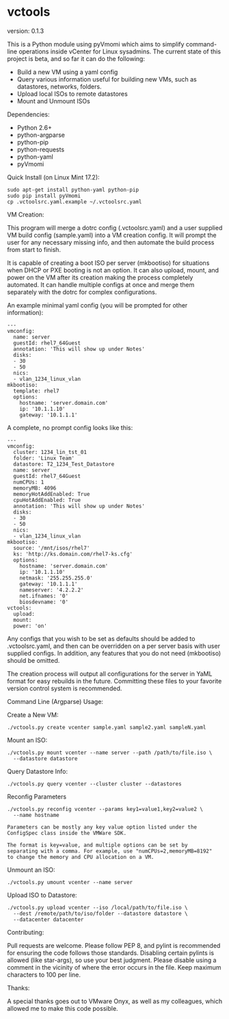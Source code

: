 vctools
======

version: 0.1.3

This is a Python module using pyVmomi which aims to simplify
command-line operations inside vCenter for Linux sysadmins. The current
state of this project is beta, and so far it can do the following:

  - Build a new VM using a yaml config
  - Query various information useful for building new VMs, such as
    datastores, networks, folders.
  - Upload local ISOs to remote datastores
  - Mount and Unmount ISOs

Dependencies:
  - Python 2.6+
  - python-argparse
  - python-pip
  - python-requests
  - python-yaml
  - pyVmomi

Quick Install (on Linux Mint 17.2):

    sudo apt-get install python-yaml python-pip
    sudo pip install pyVmomi
    cp .vctoolsrc.yaml.example ~/.vctoolsrc.yaml

VM Creation:

This program will merge a dotrc config (.vctoolsrc.yaml) and a user
supplied VM build config (sample.yaml) into a VM creation config. It
will prompt the user for any necessary missing info, and then automate
the build process from start to finish.  

It is capable of creating a boot ISO per server (mkbootiso) for
situations when DHCP or PXE booting is not an option. It can also
upload, mount, and power on the VM after its creation making the process
completely automated. It can handle multiple configs at once and merge
them separately with the dotrc for complex configurations.  

An example minimal yaml config (you will be prompted for other information):

    ---
    vmconfig:
      name: server
      guestId: rhel7_64Guest
      annotation: 'This will show up under Notes'
      disks:
      - 30
      - 50
      nics:
      - vlan_1234_linux_vlan
    mkbootiso:
      template: rhel7
      options:
        hostname: 'server.domain.com'
        ip: '10.1.1.10'
        gateway: '10.1.1.1'

A complete, no prompt config looks like this:

    ---
    vmconfig:
      cluster: 1234_lin_tst_01
      folder: 'Linux Team'
      datastore: T2_1234_Test_Datastore
      name: server
      guestId: rhel7_64Guest
      numCPUs: 1
      memoryMB: 4096
      memoryHotAddEnabled: True
      cpuHotAddEnabled: True
      annotation: 'This will show up under Notes'
      disks:
      - 30
      - 50
      nics:
      - vlan_1234_linux_vlan
    mkbootiso:
      source: '/mnt/isos/rhel7'
      ks: 'http://ks.domain.com/rhel7-ks.cfg'
      options:
        hostname: 'server.domain.com'
        ip: '10.1.1.10'
        netmask: '255.255.255.0'
        gateway: '10.1.1.1'
        nameserver: '4.2.2.2'
        net.ifnames: '0'
        biosdevname: '0'
    vctools:
      upload:
      mount:
      power: 'on'

Any configs that you wish to be set as defaults should be added to
.vctoolsrc.yaml, and then can be overridden on a per server basis with
user supplied configs. In addition, any features that you do not need
(mkbootiso) should be omitted.

The creation process will output all configurations for the server in
YaML format for easy rebuilds in the future. Committing these files to
your favorite version control system is recommended.

Command Line (Argparse) Usage:

Create a New VM:

    ./vctools.py create vcenter sample.yaml sample2.yaml sampleN.yaml

Mount an ISO:

    ./vctools.py mount vcenter --name server --path /path/to/file.iso \
      --datastore datastore


Query Datastore Info:

    ./vctools.py query vcenter --cluster cluster --datastores

Reconfig Parameters

    ./vctools.py reconfig vcenter --params key1=value1,key2=value2 \
      --name hostname

    Parameters can be mostly any key value option listed under the
    ConfigSpec class inside the VMWare SDK.

    The format is key=value, and multiple options can be set by
    separating with a comma. For example, use "numCPUs=2,memoryMB=8192"
    to change the memory and CPU allocation on a VM.

Unmount an ISO:

    ./vctools.py umount vcenter --name server

Upload ISO to Datastore:

    ./vctools.py upload vcenter --iso /local/path/to/file.iso \
      --dest /remote/path/to/iso/folder --datastore datastore \
      --datacenter datacenter

Contributing:

Pull requests are welcome. Please follow PEP 8, and pylint is
recommended for ensuring the code follows those standards. Disabling
certain pylints is allowed (like star-args), so use your best
judgment. Please disable using a comment in the vicinity of where the
error occurs in the file. Keep maximum characters to 100 per line.

Thanks:

A special thanks goes out to VMware Onyx, as well as my colleagues,
which allowed me to make this code possible.
